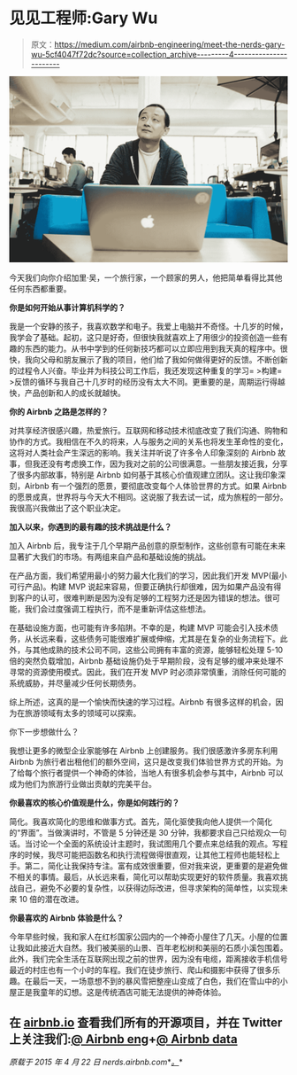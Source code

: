 # 见见工程师:Gary Wu

> 原文：<https://medium.com/airbnb-engineering/meet-the-nerds-gary-wu-5cf4047f72dc?source=collection_archive---------4----------------------->

![](img/9b6409a063b535a4d15d0112e7a9f4c8.png)

今天我们向你介绍加里·吴，一个旅行家，一个顾家的男人，他把简单看得比其他任何东西都重要。

**你是如何开始从事计算机科学的？**

我是一个安静的孩子，我喜欢数学和电子。我爱上电脑并不奇怪。十几岁的时候，我学会了基础。起初，这只是好奇，但很快我就喜欢上了用很少的投资创造一些有趣的东西的能力。从书中学到的任何新技巧都可以立即应用到我天真的程序中。很快，我向父母和朋友展示了我的项目，他们给了我如何做得更好的反馈。不断创新的过程令人兴奋。毕业并为科技公司工作后，我还发现这种重复的学习= >构建= >反馈的循环与我自己十几岁时的经历没有太大不同。更重要的是，周期运行得越快，产品创新和人的成长就越快。

**你的 Airbnb 之路是怎样的？**

对共享经济很感兴趣，热爱旅行。互联网和移动技术彻底改变了我们沟通、购物和协作的方式。我相信在不久的将来，人与服务之间的关系也将发生革命性的变化，这将对人类社会产生深远的影响。我关注并听说了许多令人印象深刻的 Airbnb 故事，但我还没有考虑换工作，因为我对之前的公司很满意。一些朋友接近我，分享了很多内部故事，特别是 Airbnb 如何基于其核心价值观建立团队。这让我印象深刻，Airbnb 有一个强烈的愿景，要彻底改变每个人体验世界的方式。如果 Airbnb 的愿景成真，世界将与今天大不相同。这说服了我去试一试，成为旅程的一部分。我很高兴我做出了这个职业决定。

**加入以来，你遇到的最有趣的技术挑战是什么？**

加入 Airbnb 后，我专注于几个早期产品创意的原型制作，这些创意有可能在未来显著扩大我们的市场。有两组来自产品和基础设施的挑战。

在产品方面，我们希望用最小的努力最大化我们的学习，因此我们开发 MVP(最小可行产品)。构建 MVP 说起来容易，但要正确执行却很难，因为如果产品没有得到客户的认可，很难判断是因为没有足够的工程努力还是因为错误的想法。很可能，我们会过度强调工程执行，而不是重新评估这些想法。

在基础设施方面，也可能有许多陷阱。不幸的是，构建 MVP 可能会引入技术债务，从长远来看，这些债务可能很难扩展或伸缩，尤其是在复杂的业务流程下。此外，与其他成熟的技术公司不同，这些公司拥有丰富的资源，能够轻松处理 5-10 倍的突然负载增加，Airbnb 基础设施仍处于早期阶段，没有足够的缓冲来处理不寻常的资源使用模式。因此，我们在开发 MVP 时必须非常慎重，消除任何可能的系统威胁，并尽量减少任何长期债务。

综上所述，这真的是一个愉快而快速的学习过程。Airbnb 有很多这样的机会，因为在旅游领域有太多的领域可以探索。

你下一步想做什么？

我想让更多的微型企业家能够在 Airbnb 上创建服务。我们很感激许多房东利用 Airbnb 为旅行者出租他们的额外空间，这只是改变我们体验世界方式的开始。为了给每个旅行者提供一个神奇的体验，当地人有很多机会参与其中，Airbnb 可以成为他们为旅游行业做出贡献的完美平台。

**你最喜欢的核心价值观是什么，你是如何践行的？**

简化。我喜欢简化的思维和做事方式。首先，简化驱使我向他人提供一个简化的“界面”。当做演讲时，不管是 5 分钟还是 30 分钟，我都要求自己只给观众一句话。当讨论一个全面的系统设计主题时，我试图用几个要点来总结我的观点。写程序的时候，我尽可能把函数名和执行流程做得很直观，让其他工程师也能轻松上手。第二，简化让我保持专注。富有成效很重要，但对我来说，更重要的是避免做不相关的事情。最后，从长远来看，简化可以帮助实现更好的软件质量。我喜欢挑战自己，避免不必要的复杂性，以获得边际改进，但寻求架构的简单性，以实现未来 10 倍的潜在改进。

**你最喜欢的 Airbnb 体验是什么？**

今年早些时候，我和家人在红杉国家公园内的一个神奇小屋住了几天。小屋的位置让我如此接近大自然。我们被美丽的山景、百年老松树和美丽的石质小溪包围着。此外，我们完全生活在互联网出现之前的世界，因为没有电缆，距离接收手机信号最近的村庄也有一个小时的车程。我们在徒步旅行、爬山和摄影中获得了很多乐趣。在最后一天，一场意想不到的暴风雪把整座山变成了白色，我们在雪山中的小屋正是我童年的幻想。这是传统酒店可能无法提供的神奇体验。

## 在 [airbnb.io](http://airbnb.io) 查看我们所有的开源项目，并在 Twitter 上关注我们:[@ Airbnb eng](https://twitter.com/AirbnbEng)+[@ Airbnb data](https://twitter.com/AirbnbData)

*原载于 2015 年 4 月 22 日 nerds.airbnb.com**[*。*](http://nerds.airbnb.com/how-we-partitioned-airbnbs-main-db/)*